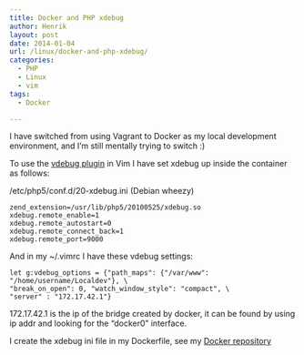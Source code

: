 ```yaml
---
title: Docker and PHP xdebug
author: Henrik
layout: post
date: 2014-01-04
url: /linux/docker-and-php-xdebug/
categories:
  - PHP
  - Linux
  - vim
tags:
  - Docker

---
```

I have switched from using Vagrant to Docker as my local development environment, and I&#8217;m still mentally trying to switch :)
<!--more-->

To use the [vdebug plugin](https://github.com/joonty/vdebug) in Vim I have set xdebug up inside the container as follows:

/etc/php5/conf.d/20-xdebug.ini (Debian wheezy)

<pre>
<code class="language-ini">zend_extension=/usr/lib/php5/20100525/xdebug.so
xdebug.remote_enable=1
xdebug.remote_autostart=0
xdebug.remote_connect_back=1
xdebug.remote_port=9000</code>
</pre>

And in my ~/.vimrc I have these vdebug settings:

<pre>
<code class="language-vim">let g:vdebug_options = {"path_maps": {"/var/www": "/home/username/Localdev"}, \
"break_on_open": 0, "watch_window_style": "compact", \
"server" : "172.17.42.1"}</code>
</pre>

172.17.42.1 is the ip of the bridge created by docker, it can be found by using ip addr and looking for the &#8220;docker0&#8221; interface.

I create the xdebug ini file in my Dockerfile, see my [Docker repository](https://github.com/henrik-farre/docker)
